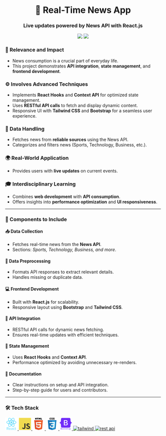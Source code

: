 <h1 align="center">📰 Real-Time News App</h1>
<h3 align="center">Live updates powered by News API with React.js</h3>

<p align="center">
  <img src="https://github.com/user-attachments/assets/1531a7a7-d917-498d-be48-4f18924ffbd4" width="45%"/>
  <img src="https://github.com/user-attachments/assets/bc378e7a-9a3c-47bd-a6b0-67cc64ddea25" width="45%"/>
</p>

<h3>📌 Relevance and Impact</h3>
<ul>
  <li>News consumption is a crucial part of everyday life.</li>
  <li>This project demonstrates <strong>API integration</strong>, <strong>state management</strong>, and <strong>frontend development</strong>.</li>
</ul>

<h3>⚙️ Involves Advanced Techniques</h3>
<ul>
  <li>Implements <strong>React Hooks</strong> and <strong>Context API</strong> for optimized state management.</li>
  <li>Uses <strong>RESTful API calls</strong> to fetch and display dynamic content.</li>
  <li>Responsive UI with <strong>Tailwind CSS</strong> and <strong>Bootstrap</strong> for a seamless user experience.</li>
</ul>

<h3>🧠 Data Handling</h3>
<ul>
  <li>Fetches news from <strong>reliable sources</strong> using the News API.</li>
  <li>Categorizes and filters news (Sports, Technology, Business, etc.).</li>
</ul>

<h3>🌍 Real-World Application</h3>
<ul>
  <li>Provides users with <strong>live updates</strong> on current events.</li>
</ul>

<h3>🎓 Interdisciplinary Learning</h3>
<ul>
  <li>Combines <strong>web development</strong> with <strong>API consumption</strong>.</li>
  <li>Offers insights into <strong>performance optimization</strong> and <strong>UI responsiveness</strong>.</li>
</ul>

---

<h3>🔧 Components to Include</h3>

<h4>📥 Data Collection</h4>
<ul>
  <li>Fetches real-time news from the <strong>News API</strong>.</li>
  <li>Sections: <em>Sports, Technology, Business, and more</em>.</li>
</ul>

<h4>🧹 Data Preprocessing</h4>
<ul>
  <li>Formats API responses to extract relevant details.</li>
  <li>Handles missing or duplicate data.</li>
</ul>

<h4>💻 Frontend Development</h4>
<ul>
  <li>Built with <strong>React.js</strong> for scalability.</li>
  <li>Responsive layout using <strong>Bootstrap</strong> and <strong>Tailwind CSS</strong>.</li>
</ul>

<h4>🔗 API Integration</h4>
<ul>
  <li>RESTful API calls for dynamic news fetching.</li>
  <li>Ensures real-time updates with efficient techniques.</li>
</ul>

<h4>🧠 State Management</h4>
<ul>
  <li>Uses <strong>React Hooks</strong> and <strong>Context API</strong>.</li>
  <li>Performance optimized by avoiding unnecessary re-renders.</li>
</ul>

<h4>📝 Documentation</h4>
<ul>
  <li>Clear instructions on setup and API integration.</li>
  <li>Step-by-step guide for users and contributors.</li>
</ul>

---

<h3>🛠️ Tech Stack</h3>
<p align="left">
  <a href="https://reactjs.org/" target="_blank" rel="noreferrer">
    <img src="https://raw.githubusercontent.com/devicons/devicon/master/icons/react/react-original-wordmark.svg" alt="react" width="40" height="40"/>
  </a>
  <a href="https://developer.mozilla.org/en-US/docs/Web/JavaScript" target="_blank" rel="noreferrer">
    <img src="https://raw.githubusercontent.com/devicons/devicon/master/icons/javascript/javascript-original.svg" alt="javascript" width="40" height="40"/>
  </a>
  <a href="https://www.w3.org/html/" target="_blank" rel="noreferrer">
    <img src="https://raw.githubusercontent.com/devicons/devicon/master/icons/html5/html5-original-wordmark.svg" alt="html5" width="40" height="40"/>
  </a>
  <a href="https://www.w3schools.com/css/" target="_blank" rel="noreferrer">
    <img src="https://raw.githubusercontent.com/devicons/devicon/master/icons/css3/css3-original-wordmark.svg" alt="css3" width="40" height="40"/>
  </a>
  <a href="https://getbootstrap.com" target="_blank" rel="noreferrer">
    <img src="https://raw.githubusercontent.com/devicons/devicon/master/icons/bootstrap/bootstrap-plain-wordmark.svg" alt="bootstrap" width="40" height="40"/>
  </a>
  <a href="https://tailwindcss.com/" target="_blank" rel="noreferrer">
    <img src="https://www.vectorlogo.zone/logos/tailwindcss/tailwindcss-icon.svg" alt="tailwind" width="40" height="40"/>
  </a>
  <a href="https://restfulapi.net/" target="_blank" rel="noreferrer">
    <img src="https://img.icons8.com/ios-filled/50/000000/api-settings.png" alt="rest api" width="40" height="40"/>
  </a>
</p>
